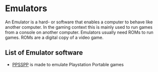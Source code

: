 # Emulators

An Emulator is a hard- or software that enables a computer to behave like
another computer.
In the gaming context this is mainly used to run games from a console on
another computer.
Emulators usually need ROMs to run games.
ROMs are a digital copy of a video game.

## List of Emulator software

- [PPSSPP](./ppsspp.md) is made to emulate Playstation Portable games
